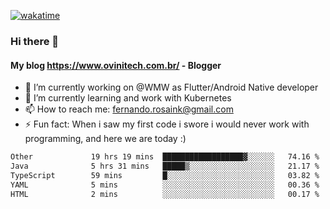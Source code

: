 [![wakatime](https://wakatime.com/badge/user/d5892087-17e6-46ab-8384-91a71a9b88d8.svg)](https://wakatime.com/@d5892087-17e6-46ab-8384-91a71a9b88d8)
### Hi there 👋

#### My blog https://www.ovinitech.com.br/ - Blogger

- 🔭 I’m currently working on @WMW as Flutter/Android Native developer
- 🌱 I’m currently learning and work with Kubernetes
- 📫 How to reach me: fernando.rosaink@gmail.com 
- ⚡ Fun fact: When i saw my first code i swore i would never work with programming, and here we are today :)

<!--START_SECTION:waka-->

```txt
Other             19 hrs 19 mins  ██████████████████▓░░░░░░   74.16 %
Java              5 hrs 31 mins   █████▒░░░░░░░░░░░░░░░░░░░   21.17 %
TypeScript        59 mins         █░░░░░░░░░░░░░░░░░░░░░░░░   03.82 %
YAML              5 mins          ░░░░░░░░░░░░░░░░░░░░░░░░░   00.36 %
HTML              2 mins          ░░░░░░░░░░░░░░░░░░░░░░░░░   00.17 %
```

<!--END_SECTION:waka-->
